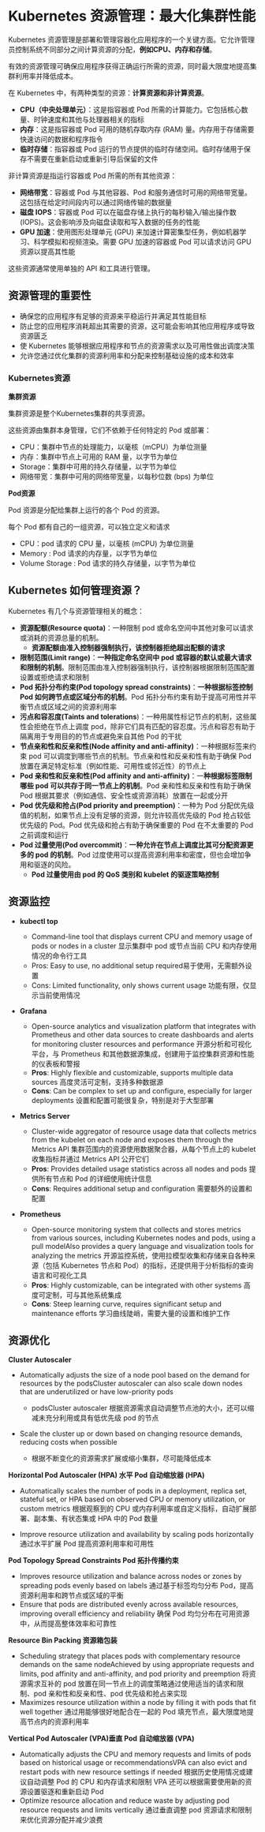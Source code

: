 # Kubernetes 资源管理：最大化集群性能

Kubernetes 资源管理是部署和管理容器化应用程序的一个关键方面。它允许管理员控制系统不同部分之间计算资源的分配，**例如CPU、内存和存储**。

有效的资源管理可确保应用程序获得正确运行所需的资源，同时最大限度地提高集群利用率并降低成本。

在 Kubernetes 中，有两种类型的资源：**计算资源和非计算资源**。

* **CPU（中央处理单元）**：这是指容器或 Pod 所需的计算能力。它包括核心数量、时钟速度和其他与处理器相关的指标
* **内存**：这是指容器或 Pod 可用的随机存取内存 (RAM) 量。内存用于存储需要快速访问的数据和程序指令
* **临时存储**：指容器或 Pod 运行的节点提供的临时存储空间。临时存储用于保存不需要在重新启动或重新引导后保留的文件

非计算资源是指运行容器或 Pod 所需的所有其他资源：


* **网络带宽**：容器或 Pod 与其他容器、Pod 和服务通信时可用的网络带宽量。这包括在给定时间段内可以通过网络传输的数据量
* **磁盘 IOPS**：容器或 Pod 可以在磁盘存储上执行的每秒输入/输出操作数 (IOPS)。这会影响涉及向磁盘读取和写入数据的任务的性能
* **GPU 加速**：使用图形处理单元 (GPU) 来加速计算密集型任务，例如机器学习、科学模拟和视频渲染。需要 GPU 加速的容器或 Pod 可以请求访问 GPU 资源以提高其性能

这些资源通常使用单独的 API 和工具进行管理。


## 资源管理的重要性

* 确保您的应用程序有足够的资源来平稳运行并满足其性能目标
* 防止您的应用程序消耗超出其需要的资源，这可能会影响其他应用程序或导致资源匮乏
* 使 Kubernetes 能够根据应用程序和节点的资源需求以及可用性做出调度决策
* 允许您通过优化集群的资源利用率和分配来控制基础设施的成本和效率

### Kubernetes资源

**集群资源**

集群资源是整个Kubernetes集群的共享资源。

这些资源由集群本身管理，它们不依赖于任何特定的 Pod 或部署：

* CPU：集群中节点的处理能力，以毫核（mCPU）为单位测量
* 内存：集群中节点上可用的 RAM 量，以字节为单位
* Storage：集群中可用的持久存储量，以字节为单位
* 网络带宽：集群中可用的网络带宽量，以每秒位数 (bps) 为单位

**Pod资源**

Pod 资源是分配给集群上运行的各个 Pod 的资源。

每个 Pod 都有自己的一组资源，可以独立定义和请求

* CPU：pod 请求的 CPU 量，以毫核 (mCPU) 为单位测量
* Memory : Pod 请求的内存量，以字节为单位
* Volume Storage : Pod 请求的持久存储量，以字节为单位

## **Kubernetes 如何管理资源？**

Kubernetes 有几个与资源管理相关的概念：

* **资源配额(Resource quota)**：一种限制 pod 或命名空间中其他对象可以请求或消耗的资源总量的机制。
	* **资源配额由准入控制器强制执行，该控制器拒绝超出配额的请求**
* **限制范围(Limit range)**：**一种指定命名空间中 pod 或容器的默认或最大请求和限制的机制**。限制范围由准入控制器强制执行，该控制器根据限制范围配置设置或拒绝请求和限制
* **Pod 拓扑分布约束(Pod topology spread constraints)**：**一种根据标签控制 Pod 如何跨节点或区域分布的机制**。Pod 拓扑分布约束有助于提高可用性并平衡节点或区域之间的资源利用率
* **污点和容忍度(Taints and tolerations**)：一种用属性标记节点的机制，这些属性会拒绝在节点上调度 pod，除非它们具有匹配的容忍度。污点和容忍有助于隔离用于专用目的的节点或避免来自其他 Pod 的干扰
* **节点亲和性和反亲和性(Node affinity and anti-affinity)**：一种根据标签来约束 pod 可以调度到哪些节点的机制。节点亲和性和反亲和性有助于确保 Pod 放置在满足特定标准（例如性能、可用性或邻近性）的节点上
* **Pod 亲和性和反亲和性(Pod affinity and anti-affinity)**：一**种根据标签限制哪些 pod 可以共存于同一节点上的机制**。Pod 亲和性和反亲和性有助于确保 Pod 根据其要求（例如通信、安全性或资源消耗）放置在一起或分开
* **Pod 优先级和抢占(Pod priority and preemption)**：一种为 Pod 分配优先级值的机制，如果节点上没有足够的资源，则允许较高优先级的 Pod 抢占较低优先级的 Pod。Pod 优先级和抢占有助于确保重要的 Pod 在不太重要的 Pod 之前调度和运行
* **Pod 过量使用(Pod overcommit)**：**一种允许在节点上调度比其可分配资源更多的 pod 的机制**。Pod 过度使用可以提高资源利用率和密度，但也会增加争用和驱逐的风险。
	* **Pod 过量使用由 pod 的 QoS 类别和 kubelet 的驱逐策略控制**

## 资源监控

* **kubectl top**
	* Command-line tool that displays current CPU and memory usage of pods or nodes in a cluster 显示集群中 pod 或节点当前 CPU 和内存使用情况的命令行工具
	* Pros: Easy to use, no additional setup required易于使用，无需额外设置
	* Cons: Limited functionality, only shows current usage 功能有限，仅显示当前使用情况

* **Grafana**	
	* Open-source analytics and visualization platform that integrates with Prometheus and other data sources to create dashboards and alerts for monitoring cluster resources and performance
开源分析和可视化平台，与 Prometheus 和其他数据源集成，创建用于监控集群资源和性能的仪表板和警报	
	* **Pros**:  Highly flexible and customizable, supports multiple data sources
高度灵活可定制，支持多种数据源	
	* **Cons**: Can be complex to set up and configure, especially for larger deployments 设置和配置可能很复杂，特别是对于大型部署

* **Metrics Server**	
	* Cluster-wide aggregator of resource usage data that collects metrics from the kubelet on each node and exposes them through the Metrics API 集群范围内的资源使用数据聚合器，从每个节点上的 kubelet 收集指标并通过 Metrics API 公开它们	
	* 	**Pros**:  Provides detailed usage statistics across all nodes and pods 提供所有节点和 Pod 的详细使用统计信息
	* **Cons**: 	Requires additional setup and configuration
需要额外的设置和配置

* **Prometheus**
	* Open-source monitoring system that collects and stores metrics from various sources, including Kubernetes nodes and pods, using a pull modelAlso provides a query language and visualization tools for analyzing the metrics 开源监控系统，使用拉模型收集和存储来自各种来源（包括 Kubernetes 节点和 Pod）的指标，还提供用于分析指标的查询语言和可视化工具	
	* 	**Pros**: Highly customizable, can be integrated with other systems 高度可定制，可与其他系统集成
	* **Cons**: Steep learning curve, requires significant setup and maintenance efforts 学习曲线陡峭，需要大量的设置和维护工作


## 资源优化

**Cluster Autoscaler**

* Automatically adjusts the size of a node pool based on the demand for resources by the podsCluster autoscaler can also scale down nodes that are underutilized or have low-priority pods
	* podsCluster autoscaler 根据资源需求自动调整节点池的大小，还可以缩减未充分利用或具有低优先级 pod 的节点
 
* Scale the cluster up or down based on changing resource demands, reducing costs when possible
	* 根据不断变化的资源需求扩展或缩小集群，尽可能降低成本


**Horizontal Pod Autoscaler (HPA) 水平 Pod 自动缩放器 (HPA)**	

* Automatically scales the number of pods in a deployment, replica set, stateful set, or HPA based on observed CPU or memory utilization, or custom metrics 根据观察到的 CPU 或内存利用率或自定义指标，自动扩展部署、副本集、有状态集或 HPA 中的 Pod 数量

* Improve resource utilization and availability by scaling pods horizontally 通过水平扩展 Pod 提高资源利用率和可用性


**Pod Topology Spread Constraints Pod 拓扑传播约束**

* Improves resource utilization and balance across nodes or zones by spreading pods evenly based on labels
通过基于标签均匀分布 Pod，提高资源利用率和跨节点或区域的平衡
* Ensure that pods are distributed evenly across available resources, improving overall efficiency and reliability 确保 Pod 均匀分布在可用资源中，从而提高整体效率和可靠性

**Resource Bin Packing 资源箱包装**	

* Scheduling strategy that places pods with complementary resource demands on the same nodeAchieved by using appropriate requests and limits, pod affinity and anti-affinity, and pod priority and preemption
将资源需求互补的 pod 放置在同一节点上的调度策略通过使用适当的请求和限制、pod 亲和性和反亲和性、pod 优先级和抢占来实现
* Maximizes resource utilization within a node by filling it with pods that fit well together
通过用能够很好地配合在一起的 Pod 填充节点，最大限度地提高节点内的资源利用率


**Vertical Pod Autoscaler (VPA)垂直 Pod 自动缩放器 (VPA)**

* Automatically adjusts the CPU and memory requests and limits of pods based on historical usage or recommendationsVPA can also evict and restart pods with new resource settings if needed
根据历史使用情况或建议自动调整 Pod 的 CPU 和内存请求和限制 VPA 还可以根据需要使用新的资源设置驱逐和重新启动 Pod
* Optimize resource allocation and reduce waste by adjusting pod resource requests and limits vertically
通过垂直调整 pod 资源请求和限制来优化资源分配并减少浪费